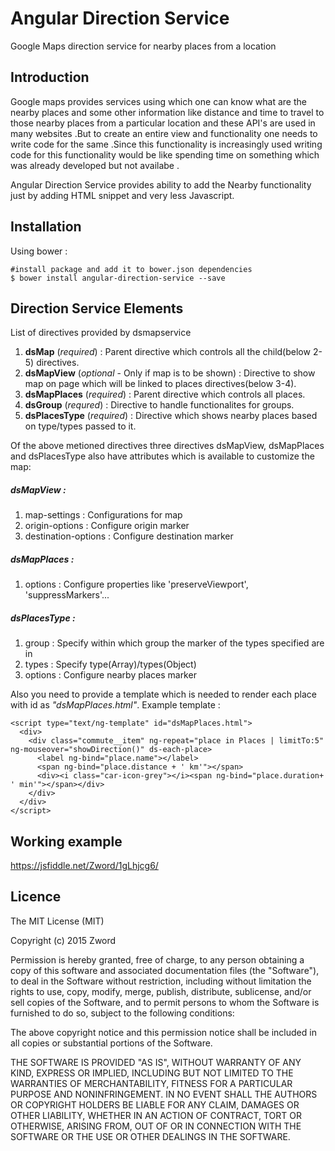 # Angular Direction Service
Google Maps direction service for nearby places from a location

## Introduction

Google maps provides services using which one can know what are the nearby places and some other information like distance and time to travel to those nearby places from a particular location and these API's are used in many websites .But to create an entire view and functionality one needs to write code for the same .Since this functionality is increasingly used writing code for this functionality would be like spending time on something which was already developed but not availabe .

Angular Direction Service provides ability to add the Nearby functionality just by adding HTML snippet and very less Javascript.

## Installation

Using bower :

    #install package and add it to bower.json dependencies
    $ bower install angular-direction-service --save
    
## Direction Service Elements

List of directives provided by dsmapservice

  1. **dsMap** (*required*) : Parent directive which controls all the child(below 2-5) directives.
  2. **dsMapView** (*optional* - Only if map is to be shown) : Directive to show map on page which will be linked to places directives(below 3-4).
  3. **dsMapPlaces** (*required*) : Parent directive which controls all places.
  4. **dsGroup** (*requred*) : Directive to handle functionalites for groups.
  5. **dsPlacesType** (*required*) : Directive which shows nearby places based on type/types passed to it.

Of the above metioned directives three directives dsMapView, dsMapPlaces and dsPlacesType also have attributes which is available to customize the map:

##### dsMapView :

  1. map-settings : Configurations for map
  2. origin-options : Configure origin marker
  3. destination-options : Configure destination marker

##### dsMapPlaces :

  1. options : Configure properties like 'preserveViewport', 'suppressMarkers'...

##### dsPlacesType :

  1. group : Specify within which group the marker of the types specified are in
  2. types : Specify type(Array)/types(Object)
  3. options : Configure nearby places marker

Also you need to provide a template which is needed to render each place with id as *"dsMapPlaces.html"*. Example template :

    <script type="text/ng-template" id="dsMapPlaces.html">
      <div>
        <div class="commute__item" ng-repeat="place in Places | limitTo:5" ng-mouseover="showDirection()" ds-each-place>
          <label ng-bind="place.name"></label>
          <span ng-bind="place.distance + ' km'"></span>
          <div><i class="car-icon-grey"></i><span ng-bind="place.duration+ ' min'"></span></div>
        </div>
      </div>
    </script>

## Working example

https://jsfiddle.net/Zword/1gLhjcg6/

## Licence

The MIT License (MIT)

Copyright (c) 2015 Zword

Permission is hereby granted, free of charge, to any person obtaining a copy
of this software and associated documentation files (the "Software"), to deal
in the Software without restriction, including without limitation the rights
to use, copy, modify, merge, publish, distribute, sublicense, and/or sell
copies of the Software, and to permit persons to whom the Software is
furnished to do so, subject to the following conditions:

The above copyright notice and this permission notice shall be included in all
copies or substantial portions of the Software.

THE SOFTWARE IS PROVIDED "AS IS", WITHOUT WARRANTY OF ANY KIND, EXPRESS OR
IMPLIED, INCLUDING BUT NOT LIMITED TO THE WARRANTIES OF MERCHANTABILITY,
FITNESS FOR A PARTICULAR PURPOSE AND NONINFRINGEMENT. IN NO EVENT SHALL THE
AUTHORS OR COPYRIGHT HOLDERS BE LIABLE FOR ANY CLAIM, DAMAGES OR OTHER
LIABILITY, WHETHER IN AN ACTION OF CONTRACT, TORT OR OTHERWISE, ARISING FROM,
OUT OF OR IN CONNECTION WITH THE SOFTWARE OR THE USE OR OTHER DEALINGS IN THE
SOFTWARE.
